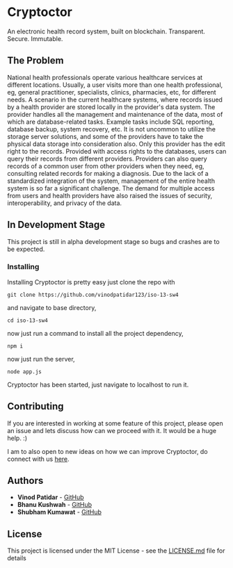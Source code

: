 # Cryptoctor
An electronic health record system, built on blockchain. Transparent. Secure. Immutable.



## The Problem
National health professionals operate various healthcare services at different locations. Usually, a user visits more than one health professional, eg, general practitioner, specialists, clinics, pharmacies, etc, for different needs. A scenario in the current healthcare systems, where records issued by a health provider are stored locally in the provider's data system. The provider handles all the management and maintenance of the data, most of which are database-related tasks. Example tasks include SQL reporting, database backup, system recovery, etc. It is not uncommon to utilize the storage server solutions, and some of the providers have to take the physical data storage into consideration also. Only this provider has the edit right to the records. Provided with access rights to the databases, users can query their records from different providers. Providers can also query records of a common user from other providers when they need, eg, consulting related records for making a diagnosis. Due to the lack of a standardized integration of the system, management of the entire health system is so far a significant challenge. The demand for multiple access from users and health providers have also raised the issues of security, interoperability, and privacy of the data.

## In Development Stage

This project is still in alpha development stage so bugs and crashes are to be expected.


### Installing

Installing Cryptoctor is pretty easy just clone the repo with

```
git clone https://github.com/vinodpatidar123/iso-13-sw4

```

and navigate to base directory,

```
cd iso-13-sw4

```

now just run a command to install all the project dependency,

```
npm i

```

now just run the server,

```
node app.js

```

Cryptoctor has been started, just navigate to localhost to run it.

## Contributing

If you are interested in working at some feature of this project, please open an issue and lets discuss how can we proceed with it. It would be a huge help. :)

I am to also open to new ideas on how we can improve Cryptoctor, do connect with us [here](mailto:pvinod813@gmail.com).

## Authors

* **Vinod Patidar** - [GitHub](https://github.com/vinodpatidar123)
* **Bhanu Kushwah** - [GitHub](https://github.com/bhanukushwah)
* **Shubham Kumawat** - [GitHub](https://github.com/shubhamkumawat789)

## License

This project is licensed under the MIT License - see the [LICENSE.md](LICENSE.md) file for details
